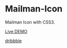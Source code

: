 Mailman-Icon
============

Mailman Icon with CSS3.

[Live DEMO](http://weilao.github.io/Mailman-Icon/)

[dribbble](https://dribbble.com/shots/1677721-Mailman-icon)